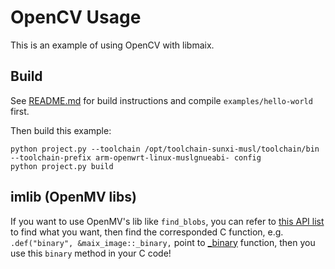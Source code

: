 OpenCV Usage
=====

This is an example of using OpenCV with libmaix.

## Build

See [README.md](../../README.md) for build instructions and compile `examples/hello-world` first.

Then build this example:

```
python project.py --toolchain /opt/toolchain-sunxi-musl/toolchain/bin --toolchain-prefix arm-openwrt-linux-muslgnueabi- config
python project.py build
```

## imlib (OpenMV libs)

If you want to use OpenMV's lib like `find_blobs`, you can refer to [this API list](https://github.com/sipeed/MaixPy3/blob/c6b5c419a9c547f1f42c686020eb0e4cdb3f93cf/ext_modules/_maix_image/py_maix_image.cpp#L105) to find what you want, then find the corresponded C function, e.g. `.def("binary", &maix_image::_binary,` point to [_binary](https://github.com/sipeed/MaixPy3/blob/c6b5c419a9c547f1f42c686020eb0e4cdb3f93cf/ext_modules/_maix_image/_maix_image.cpp#L926) function, then you use this `binary` method in your C code!




